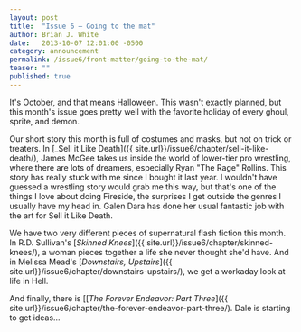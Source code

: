 ```yaml
---
layout: post
title:  "Issue 6 — Going to the mat"
author: Brian J. White
date:   2013-10-07 12:01:00 -0500
category: announcement
permalink: /issue6/front-matter/going-to-the-mat/
teaser: ""
published: true
---
```


It's October, and that means Halloween. This wasn't exactly planned, but this month's issue goes pretty well with the favorite holiday of every ghoul, sprite, and demon.

Our short story this month is full of costumes and masks, but not on trick or treaters. In [_Sell it Like Death]({{ site.url}}/issue6/chapter/sell-it-like-death/), James McGee takes us inside the world of lower-tier pro wrestling, where there are lots of dreamers, especially Ryan "The Rage" Rollins. This story has really stuck with me since I bought it last year. I wouldn't have guessed a wrestling story would grab me this way, but that's one of the things I love about doing Fireside, the surprises I get outside the genres I usually have my head in. Galen Dara has done her usual fantastic job with the art for Sell it Like Death.

We have two very different pieces of supernatural flash fiction this month. In R.D. Sullivan's [_Skinned Knees_]({{ site.url}}/issue6/chapter/skinned-knees/), a woman pieces together a life she never thought she'd have. And in Melissa Mead's [_Downstairs, Upstairs_]({{ site.url}}/issue6/chapter/downstairs-upstairs/), we get a workaday look at life in Hell.

And finally, there is [[_The Forever Endeavor: Part Three_]({{ site.url}}/issue6/chapter/the-forever-endeavor-part-three/). Dale is starting to get ideas…
